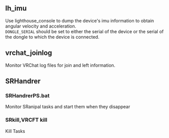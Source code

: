 ## lh_imu
Use lighthouse_console to dump the device's imu information to obtain angular velocity and acceleration.   
`DONGLE_SERIAL` should be set to either the serial of the device or the serial of the dongle to which the device is connected.

## vrchat_joinlog
Monitor VRChat log files for join and left information.

## SRHandrer
### SRHandrerPS.bat
Monitor SRanipal tasks and start them when they disappear
### SRkill,VRCFT kill
Kill Tasks
